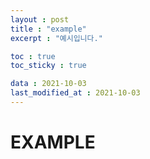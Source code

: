 ```yaml
---
layout : post
title : "example"
excerpt : "예시입니다."

toc : true
toc_sticky : true

data : 2021-10-03
last_modified_at : 2021-10-03
---
```

<h1>EXAMPLE</h1>
